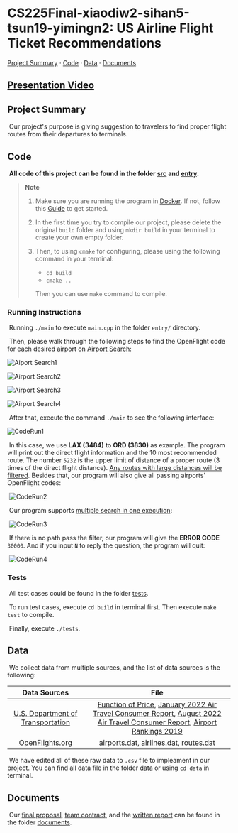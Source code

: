 # CS225Final-xiaodiw2-sihan5-tsun19-yimingn2: US Airline Flight Ticket Recommendations

[Project Summary](https://github.com/JasonChen-sihan5/CS225Final-xiaodiw2-sihan5-tsun19-yimingn2/blob/main/README.md#project-summary) · [Code](https://github.com/JasonChen-sihan5/CS225Final-xiaodiw2-sihan5-tsun19-yimingn2/blob/main/README.md#code) · [Data](https://github.com/JasonChen-sihan5/CS225Final-xiaodiw2-sihan5-tsun19-yimingn2/blob/main/README.md#data) · [Documents](https://github.com/JasonChen-sihan5/CS225Final-xiaodiw2-sihan5-tsun19-yimingn2/blob/main/README.md#documents)

## [Presentation Video]()

## Project Summary

​	Our project's purpose is giving suggestion to travelers to find proper flight routes from their departures to terminals.

## Code

​	**All code of this project can be found in the folder [src](https://github.com/JasonChen-sihan5/CS225Final-xiaodiw2-sihan5-tsun19-yimingn2/tree/main/src) and [entry](https://github.com/JasonChen-sihan5/CS225Final-xiaodiw2-sihan5-tsun19-yimingn2/tree/main/entry).** 

> **Note**
>
> 1. Make sure you are running the program in [Docker](https://www.docker.com/). If not, follow this [Guide](https://courses.engr.illinois.edu/cs225/sp2022/resources/own-machine/) to get started.
>
> 2. In the first time you try to compile our project, please delete the original `build` folder and using `mkdir build` in your terminal to create your own empty folder.
>
> 3. Then, to using `cmake` for configuring, please using the following command in your terminal:
>
>    - `cd build`
>    - `cmake ..`
>
>    Then you can use `make` command to compile.

### Running Instructions

​	Running `./main` to execute `main.cpp` in the folder `entry/` directory.

​	Then, please walk through the following steps to find the OpenFlight code for each desired airport on [Airport Search](https://openflights.org/html/apsearch):

![Aiport Search1](https://github.com/JasonChen-sihan5/CS225Final-xiaodiw2-sihan5-tsun19-yimingn2/blob/main/documents/Materials/AirportSearch1.png)

![Airport Search2](https://github.com/JasonChen-sihan5/CS225Final-xiaodiw2-sihan5-tsun19-yimingn2/blob/main/documents/Materials/AirportSearch2.png)

![Airport Search3](https://github.com/JasonChen-sihan5/CS225Final-xiaodiw2-sihan5-tsun19-yimingn2/blob/main/documents/Materials/AirportSearch3.png)

![Airport Search4](https://github.com/JasonChen-sihan5/CS225Final-xiaodiw2-sihan5-tsun19-yimingn2/blob/main/documents/Materials/AirportSearch4.png)

​	After that, execute the command `./main` to see the following interface:

![CodeRun1](https://github.com/JasonChen-sihan5/CS225Final-xiaodiw2-sihan5-tsun19-yimingn2/blob/main/documents/Materials/CodeRun1.png)

​	In this case, we use **LAX (3484)** to **ORD (3830)** as example. The program will print out the direct flight information and the 10 most recommended route. The number `5232` is the upper limit of distance of a proper route (3 times of the direct flight distance). <u>Any routes with large distances will be filtered</u>. Besides that, our program will also give all passing airports' OpenFlight codes:

​	![CodeRun2](https://github.com/JasonChen-sihan5/CS225Final-xiaodiw2-sihan5-tsun19-yimingn2/blob/main/documents/Materials/CodeRun2.png)

​	Our program supports <u>multiple search in one execution</u>:

​	![CodeRun3](https://github.com/JasonChen-sihan5/CS225Final-xiaodiw2-sihan5-tsun19-yimingn2/blob/main/documents/Materials/CodeRun3.png)

​	If there is no path pass the filter, our program will give the **ERROR CODE** `30000`. And if you input `N` to reply the question, the program will quit:

​	![CodeRun4](https://github.com/JasonChen-sihan5/CS225Final-xiaodiw2-sihan5-tsun19-yimingn2/blob/main/documents/Materials/CodeRun4.png)

### Tests

​	All test cases could be found in the folder [tests](https://github.com/JasonChen-sihan5/CS225Final-xiaodiw2-sihan5-tsun19-yimingn2/tree/main/tests). 

​	To run test cases, execute `cd build` in terminal first. Then execute `make test` to compile.

​	Finally, execute `./tests`.

## Data

​	We collect data from multiple sources, and the list of data sources is the following:

|                         Data Sources                         |                             File                             |
| :----------------------------------------------------------: | :----------------------------------------------------------: |
| [U.S. Department of Transportation](https://www.transportation.gov/) | [Function of Price](https://github.com/JasonChen-sihan5/CS225Final-xiaodiw2-sihan5-tsun19-yimingn2/blob/main/data/Function%20of%20Price.pdf), [January 2022 Air Travel Consumer Report](https://www.transportation.gov/individuals/aviation-consumer-protection/january-2022-air-travel-consumer-report), [August 2022 Air Travel Consumer Report](https://www.transportation.gov/individuals/aviation-consumer-protection/august-2022-air-travel-consumer-report), [Airport Rankings 2019](https://www.bts.gov/airport-rankings-2019) |
|     [OpenFlights.org](https://openflights.org/data.html)     | [airports.dat](https://raw.githubusercontent.com/jpatokal/openflights/master/data/airports.dat), [airlines.dat](https://raw.githubusercontent.com/jpatokal/openflights/master/data/airlines.dat), [routes.dat](https://raw.githubusercontent.com/jpatokal/openflights/master/data/routes.dat) |

​	We have edited all of these raw data to `.csv` file to impleament in our project. You can find all data file in the folder [data](https://github.com/JasonChen-sihan5/CS225Final-xiaodiw2-sihan5-tsun19-yimingn2/tree/main/data) or using `cd data` in terminal.

## Documents

​	Our [final proposal](https://github.com/JasonChen-sihan5/CS225Final-xiaodiw2-sihan5-tsun19-yimingn2/blob/main/documents/Final%20Proposal.md), [team contract](https://github.com/JasonChen-sihan5/CS225Final-xiaodiw2-sihan5-tsun19-yimingn2/blob/main/documents/Team%20Contract.md), and the [written report]() can be found in the folder [documents](https://github.com/JasonChen-sihan5/CS225Final-xiaodiw2-sihan5-tsun19-yimingn2/tree/main/documents).
